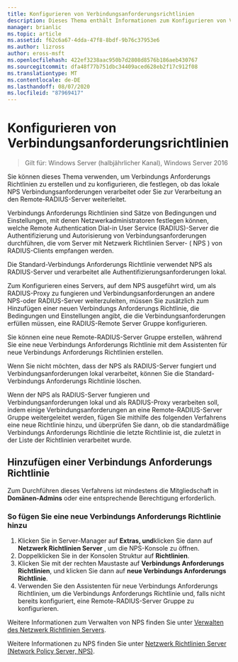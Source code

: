 ```yaml
---
title: Konfigurieren von Verbindungsanforderungsrichtlinien
description: Dieses Thema enthält Informationen zum Konfigurieren von Verbindungs Anforderungs Richtlinien auf dem Netzwerk Richtlinien Server unter Windows Server 2016.
manager: brianlic
ms.topic: article
ms.assetid: f62c6a67-4dda-47f8-8bdf-9b76c37953e6
ms.author: lizross
author: eross-msft
ms.openlocfilehash: 422ef3238aac950b7d2808d8576b186aeb430767
ms.sourcegitcommit: dfa48f77b751dbc34409aced628eb2f17c912f08
ms.translationtype: MT
ms.contentlocale: de-DE
ms.lasthandoff: 08/07/2020
ms.locfileid: "87969417"
---
```

# <a name="configure-connection-request-policies"></a>Konfigurieren von Verbindungsanforderungsrichtlinien

>Gilt für: Windows Server (halbjährlicher Kanal), Windows Server 2016

Sie können dieses Thema verwenden, um Verbindungs Anforderungs Richtlinien zu erstellen und zu konfigurieren, die festlegen, ob das lokale NPS Verbindungsanforderungen verarbeitet oder Sie zur Verarbeitung an den Remote-RADIUS-Server weiterleitet.

Verbindungs Anforderungs Richtlinien sind Sätze von Bedingungen und Einstellungen, mit denen Netzwerkadministratoren festlegen können, welche Remote Authentication Dial-in User Service (RADIUS)-Server die Authentifizierung und Autorisierung von Verbindungsanforderungen durchführen, die vom Server mit Netzwerk Richtlinien Server- \( NPS \) von RADIUS-Clients empfangen werden.

Die Standard-Verbindungs Anforderungs Richtlinie verwendet NPS als RADIUS-Server und verarbeitet alle Authentifizierungsanforderungen lokal.

Zum Konfigurieren eines Servers, auf dem NPS ausgeführt wird, um als RADIUS-Proxy zu fungieren und Verbindungsanforderungen an andere NPS-oder RADIUS-Server weiterzuleiten, müssen Sie zusätzlich zum Hinzufügen einer neuen Verbindungs Anforderungs Richtlinie, die Bedingungen und Einstellungen angibt, die die Verbindungsanforderungen erfüllen müssen, eine RADIUS-Remote Server Gruppe konfigurieren.

Sie können eine neue Remote-RADIUS-Server Gruppe erstellen, während Sie eine neue Verbindungs Anforderungs Richtlinie mit dem Assistenten für neue Verbindungs Anforderungs Richtlinien erstellen.

Wenn Sie nicht möchten, dass der NPS als RADIUS-Server fungiert und Verbindungsanforderungen lokal verarbeitet, können Sie die Standard-Verbindungs Anforderungs Richtlinie löschen.

Wenn der NPS als RADIUS-Server fungieren und Verbindungsanforderungen lokal und als RADIUS-Proxy verarbeiten soll, indem einige Verbindungsanforderungen an eine Remote-RADIUS-Server Gruppe weitergeleitet werden, fügen Sie mithilfe des folgenden Verfahrens eine neue Richtlinie hinzu, und überprüfen Sie dann, ob die standardmäßige Verbindungs Anforderungs Richtlinie die letzte Richtlinie ist, die zuletzt in der Liste der Richtlinien verarbeitet wurde.

## <a name="add-a-connection-request-policy"></a>Hinzufügen einer Verbindungs Anforderungs Richtlinie

Zum Durchführen dieses Verfahrens ist mindestens die Mitgliedschaft in **Domänen-Admins** oder eine entsprechende Berechtigung erforderlich.

### <a name="to-add-a-new-connection-request-policy"></a>So fügen Sie eine neue Verbindungs Anforderungs Richtlinie hinzu

1. Klicken Sie in Server-Manager auf **Extras, und**klicken Sie dann auf **Netzwerk Richtlinien Server** , um die NPS-Konsole zu öffnen.
2. Doppelklicken Sie in der Konsolen Struktur auf **Richtlinien**.
3. Klicken Sie mit der rechten Maustaste auf **Verbindungs Anforderungs Richtlinien**, und klicken Sie dann auf **neue Verbindungs Anforderungs Richtlinie**.
4. Verwenden Sie den Assistenten für neue Verbindungs Anforderungs Richtlinien, um die Verbindungs Anforderungs Richtlinie und, falls nicht bereits konfiguriert, eine Remote-RADIUS-Server Gruppe zu konfigurieren.


Weitere Informationen zum Verwalten von NPS finden Sie unter [Verwalten des Netzwerk Richtlinien Servers](nps-manage-top.md).

Weitere Informationen zu NPS finden Sie unter [Netzwerk Richtlinien Server (Network Policy Server, NPS)](nps-top.md).

